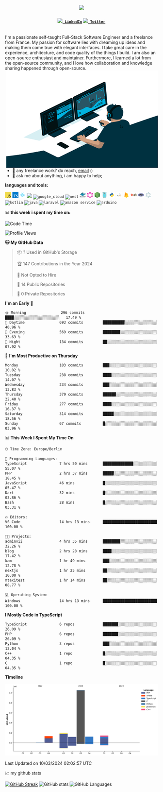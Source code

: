 <h1 align="center">
  <a href="https://git.io/typing-svg">
    <img src="https://readme-typing-svg.herokuapp.com/?lines=Hello,+There!+👋;This+is+Jason+Michel....;Nice+to+meet+you!&center=true&size=30">
  </a>
</h1>

<h4 align="center">
  <code><a href="https://www.linkedin.com/in/chatr/" title="LinkedIn Profile"><img width="22" src="https://raw.githubusercontent.com/hussainweb/hussainweb/main/icons/linkedin.png"> LinkedIn</a></code>
  <code><a href="https://twitter.com/chatrjason" title="twitter Profile"><img width="22" src="https://platform-cdn.sharethis.com/img/twitter.svg"> Twitter</a></code>
</h4>

<br />
<!-- [Jason Michel YT](https://chatr.fr/), -->
I'm a passionate self-taught Full-Stack Software Engineer and a freelance from France. My passion for software lies with dreaming up ideas and making them come true with elegant interfaces. 
I take great care in the experience, architecture, and code quality of the things I build.
I am also an open-source enthusiast and maintainer. Furthermore, I learned a lot from the open-source community, and I love how collaboration and knowledge sharing happened through open-source.


  <img align="right" alt="GIF" src="https://github.com/jasonviipers/jasonviipers/blob/main/code.gif?raw=true" width="500" height="320" />
  
- 💼 any freelance work? do reach, [email](mailto:jason@chatr.fr) :)
- 💬 ask me about anything, i am happy to help;

**languages and tools:**  

<code><img height="20" src="https://raw.githubusercontent.com/github/explore/80688e429a7d4ef2fca1e82350fe8e3517d3494d/topics/javascript/javascript.png"></code>
<code><img height="20" alt="typescript" src="https://raw.githubusercontent.com/github/explore/80688e429a7d4ef2fca1e82350fe8e3517d3494d/topics/typescript/typescript.png"></code>
<code><img height="20" src="https://raw.githubusercontent.com/github/explore/80688e429a7d4ef2fca1e82350fe8e3517d3494d/topics/react/react.png"></code>
<code><img height="20" src="https://upload.vectorlogo.zone/logos/nextjs/images/60eff509-53dd-4280-92e7-7318fa02e934.svg"></code>
<code><img height="20" src="https://www.vectorlogo.zone/logos/google_cloud/google_cloud-icon.svg" alt="google_cloud" ></code>
<code><img height="20" src="https://www.vectorlogo.zone/logos/nestjs/nestjs-icon.svg" alt="nest" ></code>
<code><img height="20" src="https://raw.githubusercontent.com/devicons/devicon/master/icons/docker/docker-original-wordmark.svg" alt="docker"></code>
<code><img height="20" src="https://raw.githubusercontent.com/github/explore/5c058a388828bb5fde0bcafd4bc867b5bb3f26f3/topics/graphql/graphql.png"></code>
<code><img height="20" src="https://raw.githubusercontent.com/github/explore/80688e429a7d4ef2fca1e82350fe8e3517d3494d/topics/nodejs/nodejs.png"></code>
<code><img height="20" src="https://raw.githubusercontent.com/devicons/devicon/master/icons/go/go-original.svg"></code>
<code><img height="20" src="https://raw.githubusercontent.com/github/explore/80688e429a7d4ef2fca1e82350fe8e3517d3494d/topics/python/python.png"></code>
<code><img height="20" src="https://raw.githubusercontent.com/github/explore/80688e429a7d4ef2fca1e82350fe8e3517d3494d/topics/mysql/mysql.png"></code>
<code><img height="20" src="https://raw.githubusercontent.com/github/explore/80688e429a7d4ef2fca1e82350fe8e3517d3494d/topics/firebase/firebase.png"></code>
<code><img height="20" src="https://raw.githubusercontent.com/github/explore/80688e429a7d4ef2fca1e82350fe8e3517d3494d/topics/git/git.png"></code>
<code><img height="20" src="https://raw.githubusercontent.com/github/explore/80688e429a7d4ef2fca1e82350fe8e3517d3494d/topics/php/php.png"></code>
<code><img height="20" src="https://raw.githubusercontent.com/devicons/devicon/master/icons/electron/electron-original.svg"></code>
<code><img height="20" src="https://www.vectorlogo.zone/logos/kotlinlang/kotlinlang-icon.svg" alt="kotlin" ></code>
<code><img height="20" src="https://www.vectorlogo.zone/logos/java/java-ar21.svg" alt="java" ></code>
<code><img height="20" src="https://www.vectorlogo.zone/logos/laravel/laravel-icon.svg" alt="laravel" ></code>
<code><img height="20" src="https://www.vectorlogo.zone/logos/amazon_aws/amazon_aws-ar21.svg" alt="amazon service"></code>
<code><img height="20" src="https://www.vectorlogo.zone/logos/arduino/arduino-icon.svg" alt="arduino"></code>

📊 **this week i spent my time on:**
<!--START_SECTION:waka-->
![Code Time](http://img.shields.io/badge/Code%20Time-824%20hrs%207%20mins-blue)

![Profile Views](http://img.shields.io/badge/Profile%20Views-30-blue)

**🐱 My GitHub Data** 

> 📦 ? Used in GitHub's Storage 
 > 
> 🏆 147 Contributions in the Year 2024
 > 
> 🚫 Not Opted to Hire
 > 
> 📜 14 Public Repositories 
 > 
> 🔑 0 Private Repositories 
 > 
**I'm an Early 🐤** 

```text
🌞 Morning                296 commits         ████░░░░░░░░░░░░░░░░░░░░░   17.49 % 
🌆 Daytime                693 commits         ██████████░░░░░░░░░░░░░░░   40.96 % 
🌃 Evening                569 commits         ████████░░░░░░░░░░░░░░░░░   33.63 % 
🌙 Night                  134 commits         ██░░░░░░░░░░░░░░░░░░░░░░░   07.92 % 
```
📅 **I'm Most Productive on Thursday** 

```text
Monday                   183 commits         ███░░░░░░░░░░░░░░░░░░░░░░   10.82 % 
Tuesday                  238 commits         ████░░░░░░░░░░░░░░░░░░░░░   14.07 % 
Wednesday                234 commits         ███░░░░░░░░░░░░░░░░░░░░░░   13.83 % 
Thursday                 379 commits         ██████░░░░░░░░░░░░░░░░░░░   22.40 % 
Friday                   277 commits         ████░░░░░░░░░░░░░░░░░░░░░   16.37 % 
Saturday                 314 commits         █████░░░░░░░░░░░░░░░░░░░░   18.56 % 
Sunday                   67 commits          █░░░░░░░░░░░░░░░░░░░░░░░░   03.96 % 
```


📊 **This Week I Spent My Time On** 

```text
🕑︎ Time Zone: Europe/Berlin

💬 Programming Languages: 
TypeScript               7 hrs 50 mins       ██████████████░░░░░░░░░░░   55.07 % 
PHP                      2 hrs 37 mins       █████░░░░░░░░░░░░░░░░░░░░   18.45 % 
JavaScript               46 mins             █░░░░░░░░░░░░░░░░░░░░░░░░   05.47 % 
Dart                     32 mins             █░░░░░░░░░░░░░░░░░░░░░░░░   03.86 % 
Bash                     28 mins             █░░░░░░░░░░░░░░░░░░░░░░░░   03.31 % 

🔥 Editors: 
VS Code                  14 hrs 13 mins      █████████████████████████   100.00 % 

🐱‍💻 Projects: 
adminvii                 4 hrs 35 mins       ████████░░░░░░░░░░░░░░░░░   32.26 % 
blog                     2 hrs 28 mins       ████░░░░░░░░░░░░░░░░░░░░░   17.42 % 
kam                      1 hr 49 mins        ███░░░░░░░░░░░░░░░░░░░░░░   12.78 % 
nextjs                   1 hr 25 mins        ██░░░░░░░░░░░░░░░░░░░░░░░   10.00 % 
mtaxitest                1 hr 14 mins        ██░░░░░░░░░░░░░░░░░░░░░░░   08.77 % 

💻 Operating System: 
Windows                  14 hrs 13 mins      █████████████████████████   100.00 % 
```

**I Mostly Code in TypeScript** 

```text
TypeScript               6 repos             ███████░░░░░░░░░░░░░░░░░░   26.09 % 
PHP                      6 repos             ███████░░░░░░░░░░░░░░░░░░   26.09 % 
Python                   3 repos             ███░░░░░░░░░░░░░░░░░░░░░░   13.04 % 
C++                      1 repo              █░░░░░░░░░░░░░░░░░░░░░░░░   04.35 % 
C                        1 repo              █░░░░░░░░░░░░░░░░░░░░░░░░   04.35 % 
```



**Timeline**

![Lines of Code chart](https://raw.githubusercontent.com/jasonviipers/jasonviipers/main/assets/bar_graph.png)


 Last Updated on 10/03/2024 02:02:57 UTC
<!--END_SECTION:waka-->
<!-- 🚧 **my todoist stats:** -->
<!-- TODO-IST:START -->

<!-- TODO-IST:END -->


📈 my github stats

[![GitHub Streak](https://github-readme-streak-stats.herokuapp.com?user=jasonviipers&theme=gotham)](https://git.io/streak-stats)
![GitHub stats](https://github-readme-stats.vercel.app/api?username=jasonviipers&show_icons=true&theme=gotham)
![GitHub Languages](https://github-readme-stats.vercel.app/api/top-langs/?username=jasonviipers&show_icons=true&theme=gotham)

